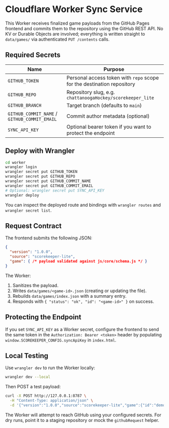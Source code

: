 # Cloudflare Worker Sync Service

This Worker receives finalized game payloads from the GitHub Pages frontend and commits them to the repository using the GitHub REST API. No KV or Durable Objects are involved; everything is written straight to `data/games/` via authenticated `PUT /contents` calls.

## Required Secrets

| Name | Purpose |
| --- | --- |
| `GITHUB_TOKEN` | Personal access token with `repo` scope for the destination repository |
| `GITHUB_REPO` | Repository slug, e.g. `chattanoogaHockey/scorekeeper_lite` |
| `GITHUB_BRANCH` | Target branch (defaults to `main`) |
| `GITHUB_COMMIT_NAME` / `GITHUB_COMMIT_EMAIL` | Commit author metadata (optional) |
| `SYNC_API_KEY` | Optional bearer token if you want to protect the endpoint |

## Deploy with Wrangler

```bash
cd worker
wrangler login
wrangler secret put GITHUB_TOKEN
wrangler secret put GITHUB_REPO
wrangler secret put GITHUB_COMMIT_NAME
wrangler secret put GITHUB_COMMIT_EMAIL
# Optional: wrangler secret put SYNC_API_KEY
wrangler deploy
```

You can inspect the deployed route and bindings with `wrangler routes` and `wrangler secret list`.

## Request Contract

The frontend submits the following JSON:

```json
{
  "version": "1.0.0",
  "source": "scorekeeper-lite",
  "game": { /* payload validated against js/core/schema.js */ }
}
```

The Worker:

1. Sanitizes the payload.
2. Writes `data/games/<game-id>.json` (creating or updating the file).
3. Rebuilds `data/games/index.json` with a summary entry.
4. Responds with `{ "status": "ok", "id": "<game-id>" }` on success.

## Protecting the Endpoint

If you set `SYNC_API_KEY` as a Worker secret, configure the frontend to send the same token in the `Authorization: Bearer <token>` header by populating `window.SCOREKEEPER_CONFIG.syncApiKey` in `index.html`.

## Local Testing

Use `wrangler dev` to run the Worker locally:

```bash
wrangler dev --local
```

Then POST a test payload:

```bash
curl -X POST http://127.0.0.1:8787 \
  -H "Content-Type: application/json" \
  -d '{"version":"1.0.0","source":"scorekeeper-lite","game":{"id":"demo","homeTeam":"A","awayTeam":"B"}}'
```

The Worker will attempt to reach GitHub using your configured secrets. For dry runs, point it to a staging repository or mock the `githubRequest` helper.
